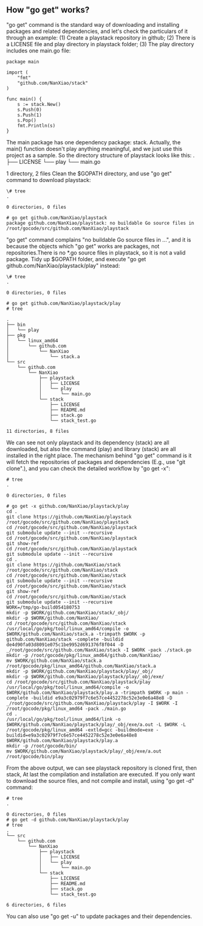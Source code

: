 ## How "go get" works?
"go get" command is the standard way of downloading and installing packages and related dependencies, and let's check the particulars of it through an example:
(1) Create a playstack repository in github;
(2) There is a LICENSE file and play directory in playstack folder;
(3) The play directory includes one main.go file:

```
package main

import (
    "fmt"
    "github.com/NanXiao/stack"
)

func main() {
    s := stack.New()
    s.Push(0)
    s.Push(1)
    s.Pop()
    fmt.Println(s)
}
```
The main package has one dependency package: stack. Actually, the main() function doesn't play anything meaningful, and we just use this project as a sample. So the directory structure of playstack looks like this:
.
├── LICENSE
└── play
    └── main.go

1 directory, 2 files
Clean the $GOPATH directory, and use "go get" command to download playstack:
```
\# tree
.

0 directories, 0 files
```
```
# go get github.com/NanXiao/playstack
package github.com/NanXiao/playstack: no buildable Go source files in /root/gocode/src/github.com/NanXiao/playstack
```
"go get" command complains "no buildable Go source files in ...", and it is because the objects which "go get" works are packages, not repositories.There is no *.go source files in playstack, so it is not a valid package.
Tidy up $GOPATH folder, and execute "go get github.com/NanXiao/playstack/play" instead:
```
\# tree
.

0 directories, 0 files
```
```
# go get github.com/NanXiao/playstack/play
# tree

.
├── bin
│   └── play
├── pkg
│   └── linux_amd64
│       └── github.com
│           └── NanXiao
│               └── stack.a
└── src
    └── github.com
        └── NanXiao
            ├── playstack
            │   ├── LICENSE
            │   └── play
            │       └── main.go
            └── stack
                ├── LICENSE
                ├── README.md
                ├── stack.go
                └── stack_test.go

11 directories, 8 files
```
We can see not only playstack and its dependency (stack) are all downloaded, but also the command (play) and library (stack) are all installed in the right place.
The mechanism behind "go get" command is it will fetch the repositories of packages and dependencies (E.g., use "git clone".), and you can check the detailed workflow by "go get -x":
```
# tree
.

0 directories, 0 files

# go get -x github.com/NanXiao/playstack/play
cd .
git clone https://github.com/NanXiao/playstack /root/gocode/src/github.com/NanXiao/playstack
cd /root/gocode/src/github.com/NanXiao/playstack
git submodule update --init --recursive
cd /root/gocode/src/github.com/NanXiao/playstack
git show-ref
cd /root/gocode/src/github.com/NanXiao/playstack
git submodule update --init --recursive
cd .
git clone https://github.com/NanXiao/stack /root/gocode/src/github.com/NanXiao/stack
cd /root/gocode/src/github.com/NanXiao/stack
git submodule update --init --recursive
cd /root/gocode/src/github.com/NanXiao/stack
git show-ref
cd /root/gocode/src/github.com/NanXiao/stack
git submodule update --init --recursive
WORK=/tmp/go-build054180753
mkdir -p $WORK/github.com/NanXiao/stack/_obj/
mkdir -p $WORK/github.com/NanXiao/
cd /root/gocode/src/github.com/NanXiao/stack
/usr/local/go/pkg/tool/linux_amd64/compile -o $WORK/github.com/NanXiao/stack.a -trimpath $WORK -p github.com/NanXiao/stack -complete -buildid de4d90fa03d8091e075c1be9952d691376f8f044 -D _/root/gocode/src/github.com/NanXiao/stack -I $WORK -pack ./stack.go
mkdir -p /root/gocode/pkg/linux_amd64/github.com/NanXiao/
mv $WORK/github.com/NanXiao/stack.a /root/gocode/pkg/linux_amd64/github.com/NanXiao/stack.a
mkdir -p $WORK/github.com/NanXiao/playstack/play/_obj/
mkdir -p $WORK/github.com/NanXiao/playstack/play/_obj/exe/
cd /root/gocode/src/github.com/NanXiao/playstack/play
/usr/local/go/pkg/tool/linux_amd64/compile -o $WORK/github.com/NanXiao/playstack/play.a -trimpath $WORK -p main -complete -buildid e9a3c02979f7c6e57ce4452278c52e3e0e6a48e8 -D _/root/gocode/src/github.com/NanXiao/playstack/play -I $WORK -I /root/gocode/pkg/linux_amd64 -pack ./main.go
cd .
/usr/local/go/pkg/tool/linux_amd64/link -o $WORK/github.com/NanXiao/playstack/play/_obj/exe/a.out -L $WORK -L /root/gocode/pkg/linux_amd64 -extld=gcc -buildmode=exe -buildid=e9a3c02979f7c6e57ce4452278c52e3e0e6a48e8 $WORK/github.com/NanXiao/playstack/play.a
mkdir -p /root/gocode/bin/
mv $WORK/github.com/NanXiao/playstack/play/_obj/exe/a.out /root/gocode/bin/play
```
From the above output, we can see playstack repository is cloned first, then stack, At last the compilation and installation are executed.
If you only want to download the source files, and not compile and install, using "go get -d" command:
```
# tree
.

0 directories, 0 files
# go get -d github.com/NanXiao/playstack/play
# tree
.
└── src
    └── github.com
        └── NanXiao
            ├── playstack
            │   ├── LICENSE
            │   └── play
            │       └── main.go
            └── stack
                ├── LICENSE
                ├── README.md
                ├── stack.go
                └── stack_test.go

6 directories, 6 files
```
You can also use "go get -u" to update packages and their dependencies.

